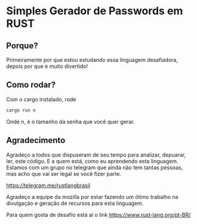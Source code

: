 # Simples Gerador de Passwords em RUST

## Porque?

Primeiramente por que estou estudando essa linguagem desafiadora, depois por que e muito divertido! 

## Como rodar?

Com o cargo instalado, rode 
```bash
cargo run n
```
Onde n, é o tamanho da senha que você quer gerar.

## Agradecimento

Agradeço a todos que dispuseram de seu tempo para analizar, depuarar, ler, este código. E a quem está, como eu aprendendo esta linguagem. 
Estamos com um grupo no telegram que ainda não tem tantas pessoas, mas acho que vai ser legal se você fizer parte.

https://telegram.me/rustlangbrasil

Agradeço a equipe da mozilla por estar fazendo um ótimo trabalho na divulgação e geração de recursos para 
esta linguagem.

Para quem gosta de desafio está ai o link https://www.rust-lang.org/pt-BR/

